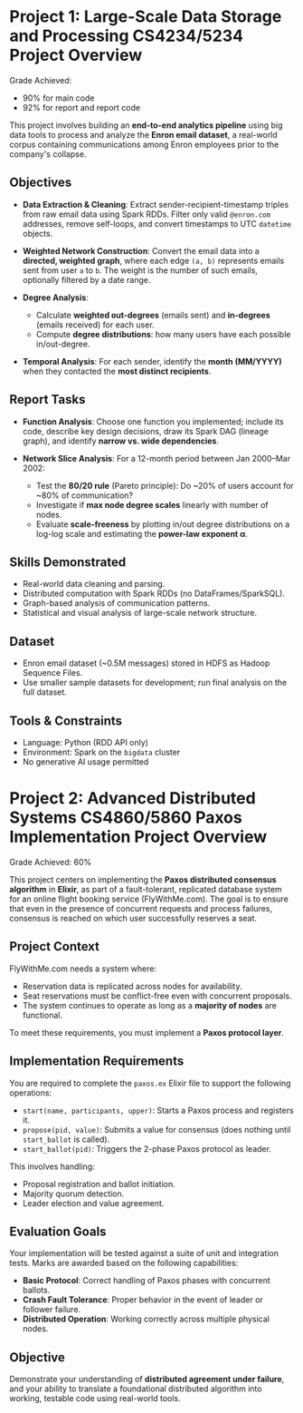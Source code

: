 # Project 1: Large-Scale Data Storage and Processing CS4234/5234 Project Overview

Grade Achieved:
  - 90% for main code
  - 92% for report and report code

This project involves building an **end-to-end analytics pipeline** using big data tools to process and analyze the **Enron email dataset**, a real-world corpus containing communications among Enron employees prior to the company's collapse.

## Objectives

- **Data Extraction & Cleaning**: Extract sender-recipient-timestamp triples from raw email data using Spark RDDs. Filter only valid `@enron.com` addresses, remove self-loops, and convert timestamps to UTC `datetime` objects.
  
- **Weighted Network Construction**: Convert the email data into a **directed, weighted graph**, where each edge `(a, b)` represents emails sent from user `a` to `b`. The weight is the number of such emails, optionally filtered by a date range.

- **Degree Analysis**:
  - Calculate **weighted out-degrees** (emails sent) and **in-degrees** (emails received) for each user.
  - Compute **degree distributions**: how many users have each possible in/out-degree.

- **Temporal Analysis**: For each sender, identify the **month (MM/YYYY)** when they contacted the **most distinct recipients**.

## Report Tasks

- **Function Analysis**: Choose one function you implemented; include its code, describe key design decisions, draw its Spark DAG (lineage graph), and identify **narrow vs. wide dependencies**.

- **Network Slice Analysis**: For a 12-month period between Jan 2000–Mar 2002:
  - Test the **80/20 rule** (Pareto principle): Do ~20% of users account for ~80% of communication?
  - Investigate if **max node degree scales** linearly with number of nodes.
  - Evaluate **scale-freeness** by plotting in/out degree distributions on a log-log scale and estimating the **power-law exponent α**.

## Skills Demonstrated

- Real-world data cleaning and parsing.
- Distributed computation with Spark RDDs (no DataFrames/SparkSQL).
- Graph-based analysis of communication patterns.
- Statistical and visual analysis of large-scale network structure.

## Dataset

- Enron email dataset (~0.5M messages) stored in HDFS as Hadoop Sequence Files.
- Use smaller sample datasets for development; run final analysis on the full dataset.

## Tools & Constraints

- Language: Python (RDD API only)
- Environment: Spark on the `bigdata` cluster
- No generative AI usage permitted


# Project 2: Advanced Distributed Systems CS4860/5860 Paxos Implementation Project Overview

Grade Achieved: 60%

This project centers on implementing the **Paxos distributed consensus algorithm** in **Elixir**, as part of a fault-tolerant, replicated database system for an online flight booking service (FlyWithMe.com). The goal is to ensure that even in the presence of concurrent requests and process failures, consensus is reached on which user successfully reserves a seat.

## Project Context

FlyWithMe.com needs a system where:
- Reservation data is replicated across nodes for availability.
- Seat reservations must be conflict-free even with concurrent proposals.
- The system continues to operate as long as a **majority of nodes** are functional.

To meet these requirements, you must implement a **Paxos protocol layer**.

## Implementation Requirements

You are required to complete the `paxos.ex` Elixir file to support the following operations:

- `start(name, participants, upper)`: Starts a Paxos process and registers it.
- `propose(pid, value)`: Submits a value for consensus (does nothing until `start_ballot` is called).
- `start_ballot(pid)`: Triggers the 2-phase Paxos protocol as leader.

This involves handling:
- Proposal registration and ballot initiation.
- Majority quorum detection.
- Leader election and value agreement.

## Evaluation Goals

Your implementation will be tested against a suite of unit and integration tests. Marks are awarded based on the following capabilities:

- **Basic Protocol**: Correct handling of Paxos phases with concurrent ballots.
- **Crash Fault Tolerance**: Proper behavior in the event of leader or follower failure.
- **Distributed Operation**: Working correctly across multiple physical nodes.

## Objective

Demonstrate your understanding of **distributed agreement under failure**, and your ability to translate a foundational distributed algorithm into working, testable code using real-world tools.

